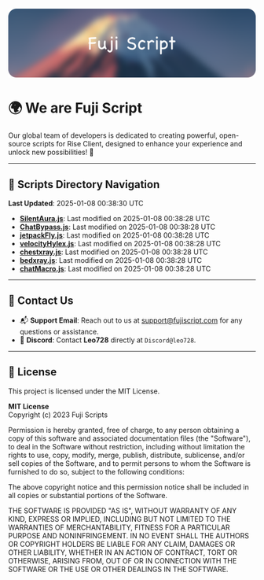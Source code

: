 ![Banner](.github/b.webp)

# 🌍 **We are Fuji Script**

Our global team of developers is dedicated to creating powerful, open-source scripts for Rise Client, designed to enhance your experience and unlock new possibilities! 🌟

---
<!-- SCRIPTS_NAVIGATION_START -->
## 📂 **Scripts Directory Navigation**

**Last Updated**: 2025-01-08 00:38:30 UTC

- **[SilentAura.js](scripts/SilentAura.js)**: Last modified on 2025-01-08 00:38:28 UTC
- **[ChatBypass.js](scripts/ChatBypass.js)**: Last modified on 2025-01-08 00:38:28 UTC
- **[jetpackFly.js](scripts/jetpackFly.js)**: Last modified on 2025-01-08 00:38:28 UTC
- **[velocityHylex.js](scripts/velocityHylex.js)**: Last modified on 2025-01-08 00:38:28 UTC
- **[chestxray.js](scripts/chestxray.js)**: Last modified on 2025-01-08 00:38:28 UTC
- **[bedxray.js](scripts/bedxray.js)**: Last modified on 2025-01-08 00:38:28 UTC
- **[chatMacro.js](scripts/chatMacro.js)**: Last modified on 2025-01-08 00:38:28 UTC

<!-- SCRIPTS_NAVIGATION_END -->

---

## 💬 **Contact Us**  
- 📬 **Support Email**: Reach out to us at [support@fujiscript.com](mailto:support@fujiscript.com) for any questions or assistance.  
- 💬 **Discord**: Contact **Leo728** directly at `Discord@leo728`.

---

## 📜 **License**

This project is licensed under the MIT License.  

**MIT License**  
Copyright (c) 2023 Fuji Scripts  

Permission is hereby granted, free of charge, to any person obtaining a copy of this software and associated documentation files (the "Software"), to deal in the Software without restriction, including without limitation the rights to use, copy, modify, merge, publish, distribute, sublicense, and/or sell copies of the Software, and to permit persons to whom the Software is furnished to do so, subject to the following conditions:  

The above copyright notice and this permission notice shall be included in all copies or substantial portions of the Software.  

THE SOFTWARE IS PROVIDED "AS IS", WITHOUT WARRANTY OF ANY KIND, EXPRESS OR IMPLIED, INCLUDING BUT NOT LIMITED TO THE WARRANTIES OF MERCHANTABILITY, FITNESS FOR A PARTICULAR PURPOSE AND NONINFRINGEMENT. IN NO EVENT SHALL THE AUTHORS OR COPYRIGHT HOLDERS BE LIABLE FOR ANY CLAIM, DAMAGES OR OTHER LIABILITY, WHETHER IN AN ACTION OF CONTRACT, TORT OR OTHERWISE, ARISING FROM, OUT OF OR IN CONNECTION WITH THE SOFTWARE OR THE USE OR OTHER DEALINGS IN THE SOFTWARE.  

